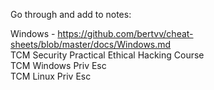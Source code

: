 Go through and add to notes:   

Windows - https://github.com/bertvv/cheat-sheets/blob/master/docs/Windows.md   
TCM Security Practical Ethical Hacking Course  
TCM Windows Priv Esc   
TCM Linux Priv Esc   
